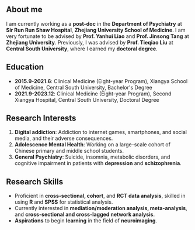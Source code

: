 ## About me

I am currently working as a **post-doc** in the **Department of Psychiatry** at **Sir Run Run Shaw Hospital**, **Zhejiang University School of Medicine**. I am very fortunate to be advised by **Prof. Yanhui Liao** and **Prof. Jinsong Tang** at **Zhejiang University**. Previously, I was advised by **Prof. Tieqiao Liu** at **Central South University**, where I earned my **doctoral degree**.


## Education

- **2015.9-2021.6**: Clinical Medicine (Eight-year Program), Xiangya School of Medicine, Central South University, Bachelor's Degree
- **2021.9-2023.12**: Clinical Medicine (Eight-year Program), Second Xiangya Hospital, Central South University, Doctoral Degree


## Research Interests

1. **Digital addiction**: Addiction to internet games, smartphones, and social media, and their adverse consequences.
2. **Adolescence Mental Health**: Working on a large-scale cohort of Chinese primary and middle school students.
3. **General Psychiatry**: Suicide, insomnia, metabolic disorders, and cognitive impairment in patients with **depression** and **schizophrenia**.

## Research Skills

- Proficient in **cross-sectional, cohort**, and **RCT data analysis**, skilled in using **R** and **SPSS** for statistical analysis.
- Currently interested in **mediation/moderation analysis, meta-analysis**, and **cross-sectional and cross-lagged network analysis**.
- **Aspirations** to begin **learning** in the field of **neuroimaging**.




